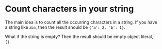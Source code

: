 # Count characters in your string

The main idea is to count all the occurring characters in a string. If you have a string like ```aba```, then the result should be ```{'a': 2, 'b': 1}```.

What if the string is empty? Then the result should be empty object literal, ```{}```.
